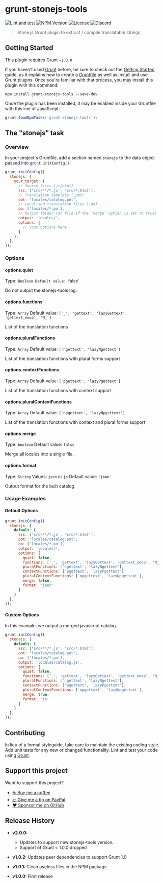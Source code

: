 # grunt-stonejs-tools

[![Lint and test](https://github.com/flozz/grunt-stonejs-tools/actions/workflows/tests.yml/badge.svg)](https://github.com/flozz/grunt-stonejs-tools/actions/workflows/tests.yml)
[![NPM Version](http://img.shields.io/npm/v/grunt-stonejs-tools.svg?style=flat)](https://www.npmjs.com/package/grunt-stonejs-tools)
[![License](http://img.shields.io/badge/license-BSD--3--Clause-blue.svg?style=flat)](https://github.com/flozz/grunt-stonejs-tools/blob/master/LICENSE-BSD-3-Clause)
[![Discord](https://img.shields.io/badge/chat-Discord-8c9eff?logo=discord&logoColor=ffffff)](https://discord.gg/P77sWhuSs4)

> Stone.js Grunt plugin to extract / compile translatable strings


## Getting Started

This plugin requires Grunt `~1.0.0`

If you haven't used [Grunt](http://gruntjs.com/) before, be sure to check out the [Getting Started](http://gruntjs.com/getting-started) guide, as it explains how to create a [Gruntfile](http://gruntjs.com/sample-gruntfile) as well as install and use Grunt plugins. Once you're familiar with that process, you may install this plugin with this command:

```shell
npm install grunt-stonejs-tools --save-dev
```

Once the plugin has been installed, it may be enabled inside your Gruntfile with this line of JavaScript:

```js
grunt.loadNpmTasks('grunt-stonejs-tools');
```


## The "stonejs" task

### Overview

In your project's Gruntfile, add a section named `stonejs` to the data object passed into `grunt.initConfig()`.

```js
grunt.initConfig({
  stonejs: {
    your_target: {
      // Source files (js/html)
      src: ['src/**/*.js', 'src/*.html'],
      // Translation template (.pot)
      pot: 'locales/catalog.pot',
      // Localised translation files (.po)
      po: ['locales/*.po'],
      // Output folder (or file if the `merge` option is set to true)
      output: 'locales/',
      options: {
        // your options here
      }
    },
  },
});
```


### Options

#### options.quiet

Type: `Boolean
Default value: `false`

Do not output the stonejs-tools log.


#### options.functions

Type: `Array`
Default value: `['_', 'gettext', 'lazyGettext', 'gettext_noop', 'N_']`

List of the translation functions


#### options.pluralFunctions

Type: `Array`
Default value: `['ngettext', 'lazyNgettext']`

List of the translation functions with plural forms support


#### options.contextFunctions

Type: `Array`
Default value: `['pgettext', 'lazyPgettext']`

List of the translation functions with context support


#### options.pluralContextFunctions

Type: `Array`
Default value: `['npgettext', 'lazyNpgettext']`

List of the translation functions with context and plural forms support


#### options.merge

Type: `boolean`
Default value: `false`

Merge all locales into a single file.


#### options.format

Type: `String`
Values: `json` or `js`
Default value: `'json'`

Output format for the built catalog.


### Usage Examples

#### Default Options

```js
grunt.initConfig({
  stonejs: {
    default: {
      src: ['src/**/*.js', 'src/*.html'],
      pot: 'locales/catalog.pot',
      po: ['locales/*.po'],
      output: 'locales/',
      options: {
        quiet: false,
        functions: ['_', 'gettext', 'lazyGettext', 'gettext_noop', 'N_'],
        pluralFunctions: ['ngettext', 'lazyNgettext'],
        contextFunctions: ['pgettext', 'lazyPgettext'],
        pluralContextFunctions: ['npgettext', 'lazyNpgettext'],
        merge: false,
        format: 'json'
      }
    }
  },
});
```


#### Custom Options

In this example, we output a merged javascript catalog.

```js
grunt.initConfig({
  stonejs: {
    default: {
      src: ['src/**/*.js', 'src/*.html'],
      pot: 'locales/catalog.pot',
      po: ['locales/*.po'],
      output: 'locales/catalog.js',
      options: {
        quiet: false,
        functions: ['_', 'gettext', 'lazyGettext', 'gettext_noop', 'N_'],
        pluralFunctions: ['ngettext', 'lazyNgettext'],
        contextFunctions: ['pgettext', 'lazyPgettext'],
        pluralContextFunctions: ['npgettext', 'lazyNpgettext'],
        merge: true,
        format: 'js'
      }
    }
  },
});
```


## Contributing

In lieu of a formal styleguide, take care to maintain the existing coding style. Add unit tests for any new or changed functionality. Lint and test your code using [Grunt](http://gruntjs.com/).


## Support this project

Want to support this project?

* [☕️ Buy me a coffee](https://www.buymeacoffee.com/flozz>)
* [💵️ Give me a tip on PayPal](https://www.paypal.me/0xflozz>)
* [❤️ Sponsor me on GitHub](https://github.com/sponsors/flozz>)


## Release History

* **v2.0.0:**

  * Updates to support new stonejs-tools version.
  * Support of Grunt < 1.0.0 dropped

* **v1.0.2:** Updates peer dependencies to support Grunt 1.0
* **v1.0.1:** Clean useless files in the NPM package
* **v1.0.0:** First release
